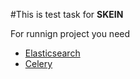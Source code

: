 #This is test task for **SKEIN**

For runnign project you need
- [Elasticsearch](https://www.elastic.co/)
- [Celery](http://www.celeryproject.org/)
